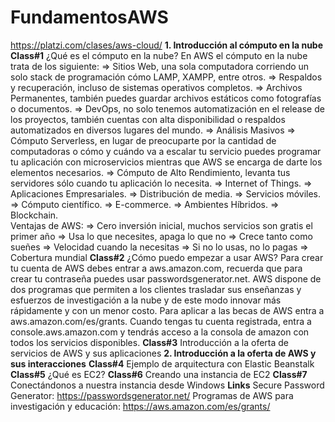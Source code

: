 # FundamentosAWS
https://platzi.com/clases/aws-cloud/
**1. Introducción al cómputo en la nube**
    **Class#1**
        ¿Qué es el cómputo en la nube?
            En AWS el cómputo en la nube trata de los siguiente:
                => Sitios Web, una sola computadora corriendo un solo stack de programación cómo LAMP, XAMPP, entre otros.
                => Respaldos y recuperación, incluso de sistemas operativos completos.
                => Archivos Permanentes, también puedes guardar archivos estáticos como fotografías o documentos.
                => DevOps, no solo tenemos automatización en el release de los proyectos, también cuentas con alta disponibilidad o respaldos automatizados en diversos lugares del mundo.
                => Análisis Masivos
                => Cómputo Serverless, en lugar de preocuparte por la cantidad de computadoras o cómo y cuándo va a escalar tu servicio puedes programar tu aplicación con microservicios mientras que AWS se encarga de darte los elementos necesarios.
                => Cómputo de Alto Rendimiento, levanta tus servidores sólo cuando tu aplicación lo necesita.
                => Internet of Things.
                => Aplicaciones Empresariales.
                => Distribución de media.
                => Servicios móviles.
                => Cómputo científico.
                => E-commerce.
                => Ambientes Híbridos.
                => Blockchain.        
            Ventajas de AWS:
                => Cero inversión inicial, muchos servicios son gratis el primer año
                => Usa lo que necesites, apaga lo que no
                => Crece tanto como sueñes
                => Velocidad cuando la necesitas
                => Si no lo usas, no lo pagas
                => Cobertura mundial
    **Class#2**
        ¿Cómo puedo empezar a usar AWS?
            Para crear tu cuenta de AWS debes entrar a aws.amazon.com, recuerda que para crear tu contraseña puedes usar passwordsgenerator.net.
            AWS dispone de dos programas que permiten a los clientes trasladar sus enseñanzas y esfuerzos de investigación a la nube y de este modo innovar más rápidamente y con un menor costo. Para aplicar a las becas de AWS entra a aws.amazon.com/es/grants.
            Cuando tengas tu cuenta registrada, entra a console.aws.amazon.com y tendrás acceso a la consola de amazon con todos los servicios disponibles.
    **Class#3**
        Introducción a la oferta de servicios de AWS y sus aplicaciones
**2. Introducción a la oferta de AWS y sus interacciones**
    **Class#4**
        Ejemplo de arquitectura con Elastic Beanstalk
    **Class#5**
        ¿Qué es EC2?
    **Class#6**
        Creando una instancia de EC2
    **Class#7**
        Conectándonos a nuestra instancia desde Windows
**Links**
    Secure Password Generator:
        https://passwordsgenerator.net/
    Programas de AWS para investigación y educación:
        https://aws.amazon.com/es/grants/
